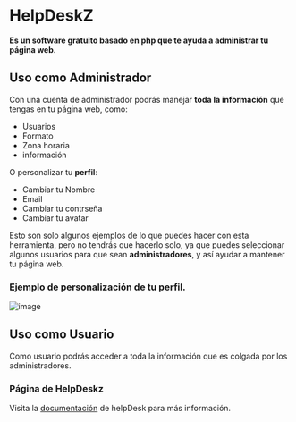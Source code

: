 # HelpDeskZ

**Es un software gratuito basado en php que te ayuda a administrar tu página web.**

## Uso como Administrador

Con una cuenta de administrador podrás manejar **toda la información** que tengas en tu página web, como:

- Usuarios
- Formato
- Zona horaria
- información

O personalizar tu **perfil**:

- Cambiar tu Nombre
- Email
- Cambiar tu contrseña
- Cambiar tu avatar

Esto son solo algunos ejemplos de lo que puedes hacer con esta herramienta, pero no tendrás que hacerlo solo, ya que puedes seleccionar algunos usuarios para que sean **administradores**, y así ayudar a mantener tu página web. 

### Ejemplo de personalización de tu perfil.
![image](https://user-images.githubusercontent.com/55486982/121778178-b1dfe600-cb8d-11eb-9b90-b53c2e9abbb3.png)


## Uso como Usuario

Como usuario podrás acceder a toda la información que es colgada por los administradores.



### Página de HelpDeskz

Visita la [documentación](https://www.helpdeskz.com) de helpDesk para más información.
